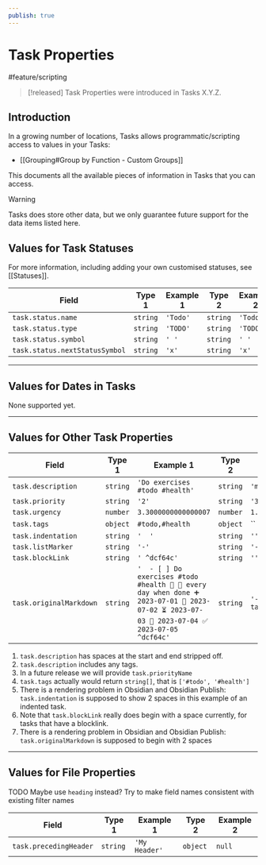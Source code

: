```yaml
---
publish: true
---
```


# Task Properties

<span class="related-pages">#feature/scripting</span>

> [!released]
> Task Properties were introduced in Tasks X.Y.Z.

## Introduction

In a growing number of locations, Tasks allows programmatic/scripting access to values in your Tasks:

- [[Grouping#Group by Function - Custom Groups]]

This documents all the available pieces of information in Tasks that you can access.

> [!warning]
> Tasks does store other data, but we only guarantee future support for the data items listed here.

## Values for Task Statuses

For more information, including adding your own customised statuses, see [[Statuses]].

<!-- placeholder to force blank line before included text --> <!-- include: FunctionFieldReference.test.task_status.approved.md -->

| Field | Type 1 | Example 1 | Type 2 | Example 2 |
| ----- | ----- | ----- | ----- | ----- |
| `task.status.name` | `string` | `'Todo'` | `string` | `'Todo'` |
| `task.status.type` | `string` | `'TODO'` | `string` | `'TODO'` |
| `task.status.symbol` | `string` | `' '` | `string` | `' '` |
| `task.status.nextStatusSymbol` | `string` | `'x'` | `string` | `'x'` |

<!-- placeholder to force blank line after included text --> <!-- endInclude -->

---

## Values for Dates in Tasks

None supported yet.

---

## Values for Other Task Properties

<!-- placeholder to force blank line before included text --> <!-- include: FunctionFieldReference.test.task_other_fields.approved.md -->

| Field | Type 1 | Example 1 | Type 2 | Example 2 |
| ----- | ----- | ----- | ----- | ----- |
| `task.description` | `string` | `'Do exercises #todo #health'` | `string` | `'minimal task'` |
| `task.priority` | `string` | `'2'` | `string` | `'3'` |
| `task.urgency` | `number` | `3.3000000000000007` | `number` | `1.9500000000000002` |
| `task.tags` | `object` | `#todo,#health` | `object` | `` |
| `task.indentation` | `string` | `'  '` | `string` | `''` |
| `task.listMarker` | `string` | `'-'` | `string` | `'-'` |
| `task.blockLink` | `string` | `' ^dcf64c'` | `string` | `''` |
| `task.originalMarkdown` | `string` | `'  - [ ] Do exercises #todo #health 🔼 🔁 every day when done ➕ 2023-07-01 🛫 2023-07-02 ⏳ 2023-07-03 📅 2023-07-04 ✅ 2023-07-05 ^dcf64c'` | `string` | `'- [ ] minimal task'` |

<!-- placeholder to force blank line after included text --> <!-- endInclude -->

1. `task.description` has spaces at the start and end stripped off.
1. `task.description` includes any tags.
1. In a future release we will provide `task.priorityName`
1. `task.tags` actually would return `string[]`, that is `['#todo', '#health']`
1. There is a rendering problem in Obsidian and Obsidian Publish: `task.indentation` is supposed to show 2 spaces in this example of an indented task.
1. Note that `task.blockLink` really does begin with a space currently, for tasks that have a blocklink.
1. There is a rendering problem in Obsidian and Obsidian Publish: `task.originalMarkdown` is supposed to begin with 2 spaces

---

## Values for File Properties

TODO Maybe use `heading` instead? Try to make field names consistent with existing filter names

<!-- placeholder to force blank line before included text --> <!-- include: FunctionFieldReference.test.task_file_properties.approved.md -->

| Field | Type 1 | Example 1 | Type 2 | Example 2 |
| ----- | ----- | ----- | ----- | ----- |
| `task.precedingHeader` | `string` | `'My Header'` | `object` | `null` |

<!-- placeholder to force blank line after included text --> <!-- endInclude -->
